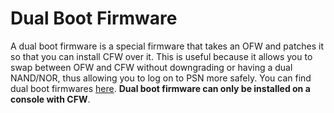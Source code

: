 # Dual Boot Firmware

A dual boot firmware is a special firmware that takes an OFW and patches it so that you can install CFW over it. This is useful because it allows you to swap between OFW and CFW without downgrading or having a dual NAND/NOR, thus allowing you to log on to PSN more safely. You can find dual boot firmwares [here](../firmware-downloads.md). **Dual boot firmware can only be installed on a console with CFW**.